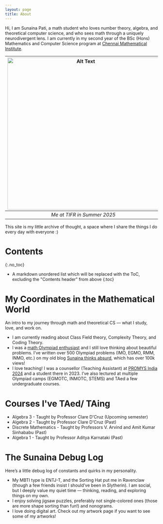 ```yaml
---
layout: page
title: About
---
```

Hi, I am Sunaina Pati, a math student who loves number theory, algebra, and theoretical computer science, and who sees math through a uniquely neurodivergent lens. I am currently in my second year of the BSc (Hons) Mathematics and Computer Science program at [Chennai Mathematical Institute](https://www.cmi.ac.in/). 

|<img src="https://sunainapati.github.io/assets/IMG_20250515_185524.jpg" alt="Alt Text" width="500" height="500">|
|:--:| 
| *Me at TIFR in Summer 2025* |


This site is my little archive of thought, a space where I share the things I do every day with everyone :) 

# Contents
{:.no_toc}

* A markdown unordered list which will be replaced with the ToC, excluding the "Contents header" from above
{:toc}


# My Coordinates in the Mathematical World
An intro to my journey through math and theoretical CS — what I study, love, and work on.
- I am currently reading about Class Field theory, Complexity Theory, and Coding Theory.
- I was a [math Olympiad enthusiast](https://www.egmo.org/people/person2282/)  and I still love thinking about beautiful problems. I’ve written over 500 Olympiad problems (IMO, EGMO, RMM, INMO, etc.) on my old blog [Sunaina thinks absurd](https://sunainalovesmath.blogspot.com/), which has over 100k views!
- I love teaching! I was a counsellor (Teaching Assistant) at [PROMYS India 2024](https://promys-india.org/) and a student there in 2023. I’ve also lectured at multiple Olympiad camps (EGMOTC, INMOTC, STEMS) and TAed a few undergraduate courses.

# Courses I've TAed/ TAing
- Algebra 3 - Taught by Professor Clare D'Cruz (Upcoming semester)
- Algebra 2 - Taught by Professor Clare D'Cruz (Past)
- Discrete Mathematics - Taught by Professors V. Arvind and Amit Kumar Sinhababu (Past)
- Algebra 1 - Taught by Professor Aditya Karnataki (Past)


# The Sunaina Debug Log
Here’s a little debug log of constants and quirks in my personality.
- My MBTI type is ENTJ-T, and the Sorting Hat put me in Ravenclaw (though a few friends insist I should’ve been in Slytherin). I am social, but I deeply value my quiet time — thinking, reading, and exploring things on my own.
- I enjoy solving jigsaw puzzles, preferably not single-colored ones (those are more shape sorting than fun!) and nonograms.
- I love doing digital art. Check out my artwork page if you want to see some of my artworks!





